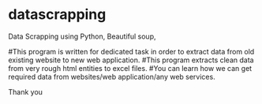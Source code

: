 # datascrapping
Data Scrapping using Python, Beautiful soup, 

#This program is written for dedicated task in order to extract data from old existing website to new web application. 
#This program extracts clean data from very rough html entities to excel files.
#You can learn how we can get required data from websites/web application/any web services. 

Thank you
